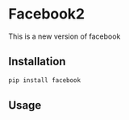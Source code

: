 # Facebook2

This is a new version of facebook

## Installation


```bash
pip install facebook
```

## Usage